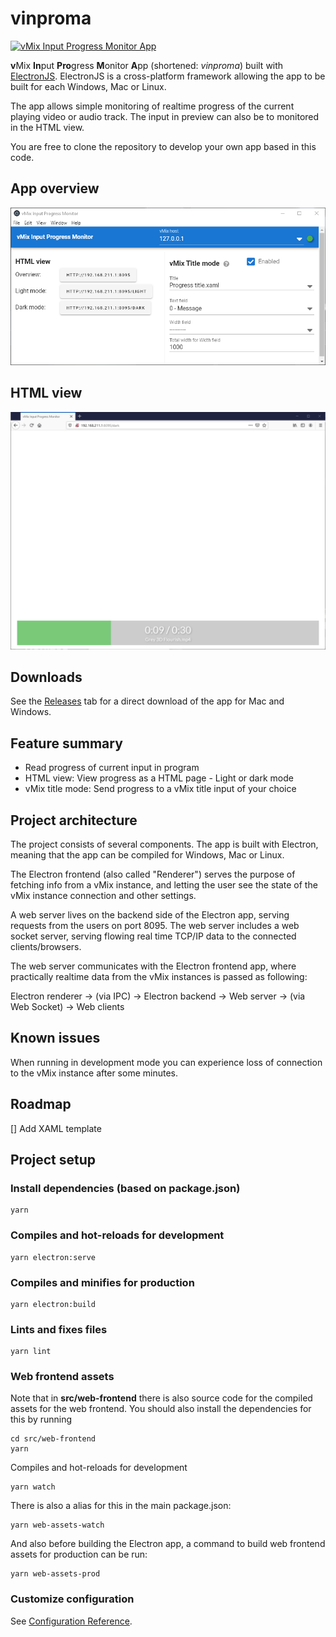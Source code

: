 # vinproma

[![vMix Input Progress Monitor App](https://img.shields.io/github/downloads/jensstigaard/vinproma/total.svg)]()


**v**Mix **In**put **Pro**gress **M**onitor **A**pp (shortened: *vinproma*) built with [ElectronJS](https://electronjs.org). ElectronJS is a cross-platform framework allowing the app to be built for each Windows, Mac or Linux. 

The app allows simple monitoring of realtime progress of the current playing video or audio track. The input in preview can also be to monitored in the HTML view.

You are free to clone the repository to develop your own app based in this code.

## App overview
![vMix Input Progress Monitor App](./readme_assets/app-overview_010.png "Application overview")

## HTML view
![vMix Input Progress Monitor App - HTML view](./readme_assets/html-view.png "HTML view")

## Downloads

See the [Releases](../../releases) tab for a direct download of the app for Mac and Windows.

## Feature summary
 - Read progress of current input in program
 - HTML view: View progress as a HTML page - Light or dark mode
 - vMix title mode: Send progress to a vMix title input of your choice

## Project architecture
The project consists of several components. The app is built with Electron, meaning that the app can be compiled for Windows, Mac or Linux.

The Electron frontend (also called "Renderer") serves the purpose of fetching info from a vMix instance, and letting the user see the state of the vMix instance connection and other settings. 

A web server lives on the backend side of the Electron app, serving requests from the users on port 8095. The web server includes a web socket server, serving flowing real time TCP/IP data to the connected clients/browsers.

The web server communicates with the Electron frontend app, where practically realtime data from the vMix instances is passed as following:

Electron renderer -> (via IPC) -> Electron backend -> Web server -> (via Web Socket) -> Web clients

## Known issues
When running in development mode you can experience loss of connection to the vMix instance after some minutes.

## Roadmap

 [] Add XAML template


## Project setup
### Install dependencies (based on package.json)
```
yarn
```

### Compiles and hot-reloads for development
```
yarn electron:serve
```

### Compiles and minifies for production
```
yarn electron:build
```

### Lints and fixes files
```
yarn lint
```

### Web frontend assets
Note that in **src/web-frontend** there is also source code for the compiled assets for the web frontend.
You should also install the dependencies for this by running
```
cd src/web-frontend
yarn
```

Compiles and hot-reloads for development
```
yarn watch
```

There is also a alias for this in the main package.json:
```
yarn web-assets-watch
```
And also before building the Electron app, a command to build web frontend assets for production can be run:
```
yarn web-assets-prod
```

### Customize configuration
See [Configuration Reference](https://cli.vuejs.org/config/).
